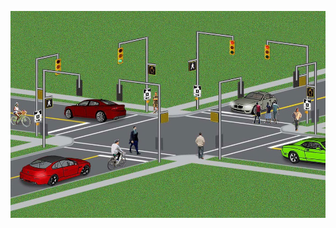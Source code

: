![crossroad](https://github.com/quickbreak/pets/blob/main/ООП/Курсовая%20-%205%20Моделирование%20движения%20по%20перекрестку/image.jpg)
